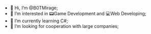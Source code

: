 - 👋 Hi, I’m @B0TMirage;
- 👀 I’m interested in 📟Game Development and 💻Web Developing;
- 🌱 I’m currently learning C#;
- 💞️ I’m looking for cooperation with large companies;
